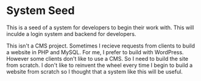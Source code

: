 # System Seed
This is a seed of a system for developers to begin their work with. This will inculde a login system and backend for developers.

This isn't a CMS project. Sometimes I recieve requests from clients to build a website in PHP and MySQL. For me, I prefer to build with WordPress. However some clients don't like to use a CMS. So I need to build the site from scratch. I don't like to reinvent the wheel every time I begin to build a website from scratch so I thought that a system like this will be useful.
